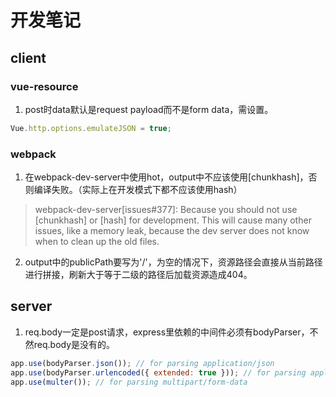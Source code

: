 # 开发笔记

## client

### vue-resource

1. post时data默认是request payload而不是form data，需设置。
```js
Vue.http.options.emulateJSON = true;
```

### webpack

1. 在webpack-dev-server中使用hot，output中不应该使用[chunkhash]，否则编译失败。（实际上在开发模式下都不应该使用hash）
> webpack-dev-server[issues#377]: Because you should not use [chunkhash] or [hash] for development. This will cause many other issues, like a memory leak, because the dev server does not know when to clean up the old files.

2. output中的publicPath要写为'/'，为空的情况下，资源路径会直接从当前路径进行拼接，刷新大于等于二级的路径后加载资源造成404。

## server

1. req.body一定是post请求，express里依赖的中间件必须有bodyParser，不然req.body是没有的。
```js
app.use(bodyParser.json()); // for parsing application/json
app.use(bodyParser.urlencoded({ extended: true })); // for parsing application/x-www-form-urlencoded
app.use(multer()); // for parsing multipart/form-data
```
